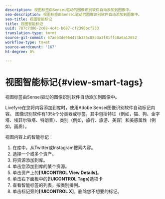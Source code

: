 ```yaml
---
description: 视图标签由Sensei驱动的图像识别软件自动添加到图像中。
seo-description: 视图标签由Sensei驱动的图像识别软件自动添加到图像中。
seo-title: 视图智能标记
title: 视图智能标记
uuid: 787c7d86-2c68-4c4c-b687-cf2390bcf233
translation-type: tm+mt
source-git-commit: 67aeb3de964473b326c88c3a3f81ff48a6a12652
workflow-type: tm+mt
source-wordcount: '167'
ht-degree: 0%

---
```



# 视图智能标记{#view-smart-tags}

视图标签由Sensei驱动的图像识别软件自动添加到图像中。

Livefyre在您将内容添加到库时，使用Adobe Sensei图像识别软件自动标记内容。 图像识别软件有135k个分类器或标签，其中包括特征（例如，猫、狗、金字塔、埃菲尔铁塔、特朗普）、类别（例如，旅行、旅游、美容）和美感属性（例如，画质）。

视图内容上的智能标记：

1. 在库中，从Twitter或Instagram搜索内容。
1. 选择一个或多个资产。
1. 将资源添加到库。
1. 单击您添加到库的某个资源。
1. 单击资产上的&#x200B;**[!UICONTROL View Details]**。
1. 单击右下面板中的&#x200B;**[!UICONTROL Tags]**&#x200B;选项卡
1. 查看智能标签的列表，按类别排列。
1. 单击标记旁的&#x200B;**[!UICONTROL X]**，删除您不想要的标记。

